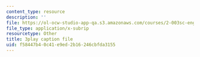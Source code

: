 ```yaml
---
content_type: resource
description: ''
file: https://ol-ocw-studio-app-qa.s3.amazonaws.com/courses/2-003sc-engineering-dynamics-fall-2011/f58447b40c41e9ed2b16246cbfda3155_osyKjTQuwlk.srt
file_type: application/x-subrip
resourcetype: Other
title: 3play caption file
uid: f58447b4-0c41-e9ed-2b16-246cbfda3155
---
```

